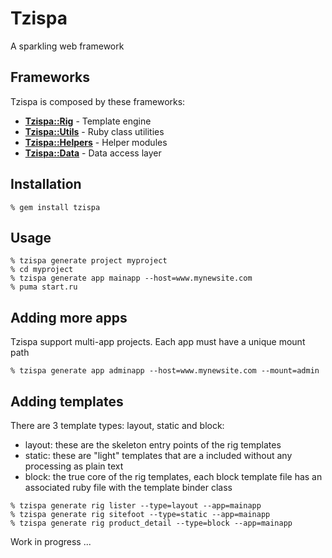 # Tzispa

A sparkling web framework

## Frameworks

Tzispa is composed by these frameworks:

* [**Tzispa::Rig**](https://github.com/japiber/tzispa_rig) - Template engine
* [**Tzispa::Utils**](https://github.com/japiber/tzispa_utils) - Ruby class utilities
* [**Tzispa::Helpers**](https://github.com/japiber/tzispa_helpers) - Helper modules
* [**Tzispa::Data**](https://github.com/japiber/tzispa_data) - Data access layer


## Installation

```shell
% gem install tzispa
```

## Usage

```shell
% tzispa generate project myproject
% cd myproject
% tzispa generate app mainapp --host=www.mynewsite.com
% puma start.ru
```

## Adding more apps

Tzispa support multi-app projects. Each app must have a unique mount path

```shell
% tzispa generate app adminapp --host=www.mynewsite.com --mount=admin
```

## Adding templates

There are 3 template types: layout, static and block:

* layout: these are the skeleton entry points of the rig templates
* static: these are "light" templates that are a included without any processing as plain text
* block: the true core of the rig templates, each block template file has an associated ruby file with the template binder class

```shell
% tzispa generate rig lister --type=layout --app=mainapp
% tzispa generate rig sitefoot --type=static --app=mainapp
% tzispa generate rig product_detail --type=block --app=mainapp
```

Work in progress ...
